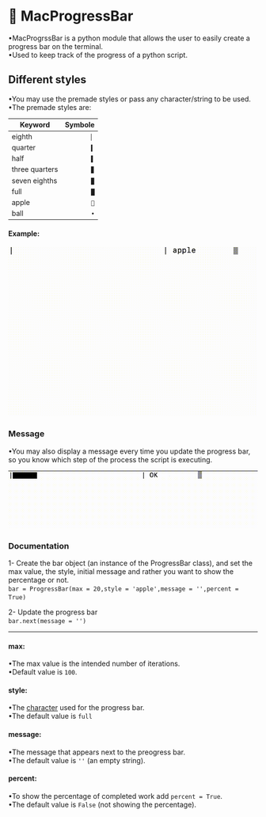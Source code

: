 #  MacProgressBar 
•MacProgrssBar is a python module that allows the user to easily create a progress bar on the terminal.<br/>
•Used to keep track of the progress of a python script.

## Different styles
•You may use the premade styles or pass any character/string to be used.<br/>
•The premade styles are:

|Keyword|Symbole|
|------|-------:|
|eighth|`▏`|
|quarter|`▍`|
|half|`▌`|
|three quarters|`▊`|
|seven eighths|`▉`|
|full|`█`|
|apple|``|
|ball|`•`|


#### Example:

![](https://github.com/Pedro4064/MacProgressBar/blob/master/Videos/styleExample.gif?raw=true)

### Message
•You may also display a message every time you update the progress bar, so you know which step of the process the script is executing.

![](https://github.com/Pedro4064/MacProgressBar/blob/master/Videos/message.gif?raw=true)

### Documentation

1- Create the bar object (an instance of the ProgressBar class), and set the max value, the style, initial message and rather you want to show the percentage or not.<br/>
`bar = ProgressBar(max = 20,style = 'apple',message = '',percent = True)`

2- Update the progress bar<br/>
`bar.next(message = '')`

___

#### max:
•The max value is the intended number of iterations.<br/>
•Default value is `100`.<br/>

#### style:
•The [character](#different-styles) used for the progress bar.<br/>
•The default value is `full`

#### message:
•The message that appears next to the preogress bar.<br/>
•The default value is `''` (an empty string).

#### percent:
•To show the percentage of completed work add `percent = True`.<br/>
•The default value is `False` (not showing the percentage).

